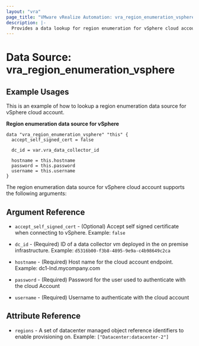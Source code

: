 ```yaml
---
layout: "vra"
page_title: "VMware vRealize Automation: vra_region_enumeration_vsphere"
description: |-
  Provides a data lookup for region enumeration for vSphere cloud account.
---
```


# Data Source: vra_region_enumeration_vsphere
## Example Usages

This is an example of how to lookup a region enumeration data source for vSphere cloud account.

**Region enumeration data source for vSphere**
```hcl
data "vra_region_enumeration_vsphere" "this" {
  accept_self_signed_cert = false

  dc_id = var.vra_data_collector_id

  hostname = this.hostname
  password = this.password
  username = this.username
}
```

The region enumeration data source for vSphere cloud account supports the following arguments:

## Argument Reference
* `accept_self_signed_cert` - (Optional) Accept self signed certificate when connecting to vSphere. Example: `false`

* `dc_id` - (Required) ID of a data collector vm deployed in the on premise infrastructure. Example: `d5316b00-f3b8-4895-9e9a-c4b98649c2ca`

* `hostname` - (Required) Host name for the cloud account endpoint. Example: dc1-lnd.mycompany.com

* `password` - (Required) Password for the user used to authenticate with the cloud Account

* `username` - (Required) Username to authenticate with the cloud account

## Attribute Reference
* `regions` - A set of datacenter managed object reference identifiers to enable provisioning on. Example: `["Datacenter:datacenter-2"]`
